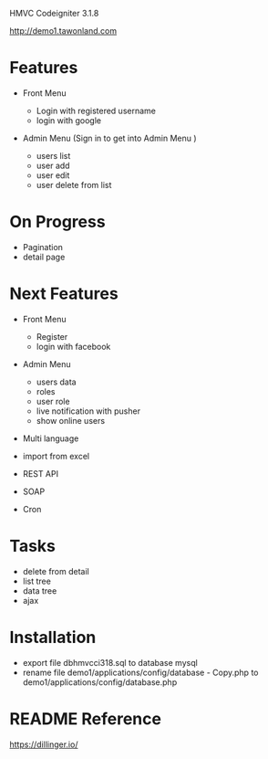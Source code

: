 HMVC Codeigniter 3.1.8

http://demo1.tawonland.com

# Features
  - Front Menu
    - Login with registered username
    - login with google

  - Admin Menu (Sign in to get into Admin Menu )
    - users list
    - user add
    - user edit
    - user delete from list

# On Progress
  - Pagination
  - detail page

# Next Features
  - Front Menu
    - Register
    - login with facebook

  - Admin Menu
    - users data
    - roles
    - user role
    - live notification with pusher
    - show online users

  - Multi language
  - import from excel

  - REST API
  - SOAP

  - Cron

# Tasks
  - delete from detail
  - list tree
  - data tree
  - ajax

# Installation
  - export file dbhmvcci318.sql to database mysql
  - rename file demo1/applications/config/database - Copy.php to demo1/applications/config/database.php 

# README Reference
https://dillinger.io/
